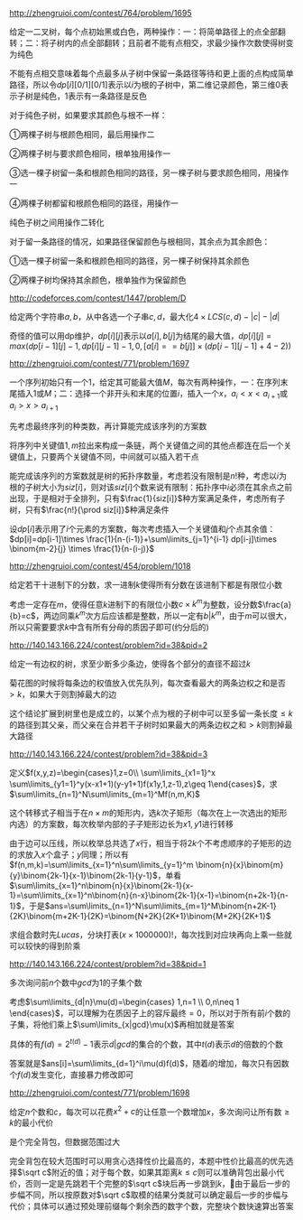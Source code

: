 http://zhengruioi.com/contest/764/problem/1695

给定一二叉树，每个点初始黑或白色，两种操作：一：将简单路径上的点全部翻转；二：将子树内的点全部翻转；且前者不能有点相交，求最少操作次数使得树变为纯色

不能有点相交意味着每个点最多从子树中保留一条路径等待和更上面的点构成简单路径，所以令$dp[i][0/1][0/1]$表示以$i$为根的子树中，第二维记录颜色，第三维$0$表示子树是纯色，$1$表示有一条路径是反色

对于纯色子树，如果要求其颜色与根不一样：

①两棵子树与根颜色相同，最后用操作二

②两棵子树与要求颜色相同，根单独用操作一

③选一棵子树留一条和根颜色相同的路径，另一棵子树与要求颜色相同，用操作一

④两棵子树都留和根颜色相同的路径，用操作一

纯色子树之间用操作二转化

对于留一条路径的情况，如果路径保留颜色与根相同，其余点为其余颜色：

①选一棵子树留一条和根颜色相同的路径，另一棵子树保持其余颜色

②两棵子树均保持其余颜色，根单独作为保留颜色



http://codeforces.com/contest/1447/problem/D

给定两个字符串$a,b$，从中各选一个子串$c,d$，最大化$4\times LCS(c,d)-|c|-|d|$

奇怪的值可以用dp维护，$dp[i][j]$表示以$a[i],b[j]$为结尾的最大值，$dp[i][j]=max(dp[i-1][j]-1,dp[i][j-1]-1,0,[a[i]==b[j]]\times (dp[i-1][j-1]+4-2))$



http://zhengruioi.com/contest/771/problem/1697

一个序列初始只有一个$1$，给定其可能最大值$M$，每次有两种操作，一：在序列末尾插入$1$或$M$；二：选择一个非开头和末尾的位置$i$，插入一个$x$，$a_i<x<a_{i+1}$或$a_i>x>a_{i+1}$

先考虑最终序列的种类数，再计算能完成该序列的方案数

将序列中关键值$1,m$拉出来构成一条链，两个关键值之间的其他点都连在后一个关键值上，只要两个关键值不同，中间就可以插入若干点

能完成该序列的方案数就是树的拓扑序数量，考虑若没有限制是$n!$种，考虑以$i$为根的子树大小为$siz[i]$，则对该$siz[i]$个数来说有限制：拓扑序中$i$必须在其余点之前出现，于是相对于全排列，只有$\frac{1}{siz[i]}$种方案满足条件，考虑所有子树，只有$\frac{n!}{\prod siz[i]}$种满足条件

设$dp[i]$表示用了$i$个元素的方案数，每次考虑插入一个关键值和$j$个点其余值：$dp[i]=dp[i-1]\times \frac{1}{n-(i-1)}+\sum\limits_{j=1}^{i-1} dp[i-j]\times \binom{m-2}{j} \times \frac{1}{n-(i-j)}$



http://zhengruioi.com/contest/454/problem/1018

给定若干十进制下的分数，求一进制$k$使得所有分数在该进制下都是有限位小数

考虑一定存在$m$，使得任意$k$进制下的有限位小数$c\times k^m$为整数，设分数$\frac{a}{b}=c$，两边同乘$k^m$次方后应该都是整数，所以一定有$b|k^m$，由于$m$可以很大，所以只需要要求$k$中含有所有分母的质因子即可(约分后的)



http://140.143.166.224/contest/problem?id=38&pid=2

给定一有边权的树，求至少断多少条边，使得各个部分的直径不超过$k$

菊花图的时候将每条边的权值放入优先队列，每次查看最大的两条边权之和是否$>k$，如果大于则割掉最大的边

这个结论扩展到树里也是成立的，以某个点为根的子树中可以至多留一条长度$\leq k$的路径到其父亲，而父亲在合并若干子树时如果最大的两条边权之和$>k$则割掉最大路径



http://140.143.166.224/contest/problem?id=38&pid=3

定义$f(x,y,z)=\begin{cases}1,z=0\\ \sum\limits_{x1=1}^x \sum\limits_{y1=1}^y(x-x1+1)(y-y1+1)f(x1y,1,z-1),z\geq 1\end{cases}$，求$\sum\limits_{n=1}^N\sum\limits_{m=1}^Mf(n,m,K)$

这个转移式子相当于在$n\times m$的矩形内，选$k$次子矩形（每次在上一次选出的矩形内选）的方案数，每次枚举内部的子子矩形边长为$x1,y1$进行转移

由于边可以压线，所以枚举总共选了$x$行，相当于将$2k$个不考虑顺序的子矩形的边的求放入$x$个盒子；$y$同理；所以有$f(n,m,k)=\sum\limits_{x=1}^n\sum\limits_{y=1}^m \binom{n}{x}\binom{m}{y}\binom{2k-1}{x-1}\binom{2k-1}{y-1}$，单看$\sum\limits_{x=1}^n\binom{n}{x}\binom{2k-1}{x-1}=\sum\limits_{x=1}^n\binom{n}{n-x}\binom{2k-1}{x-1}=\binom{n+2k-1}{n-1}$，于是$ans=\sum\limits_{n=1}^N\sum\limits_{m=1}^M\binom{n+2K-1}{2K}\binom{m+2K-1}{2K}=\binom{N+2K}{2K+1}\binom{M+2K}{2K+1}$

求组合数时先$Lucas$，分块打表$(x\times 1000000)!$，每次找到对应块再向上乘一些就可以较快的得到阶乘



http://140.143.166.224/contest/problem?id=38&pid=1

多次询问前$n$个数中$gcd$为$1$的子集个数

考虑$\sum\limits_{d|n}\mu(d)=\begin{cases} 1,n=1 \\ 0,n\neq 1 \end{cases}$，可以理解为在质因子上的容斥最终$=0$，所以对于所有前$i$个数的子集，将他们乘上$\sum\limits_{x|gcd}\mu(x)$再相加就是答案

具体的有$f(d)=2^{t(d)}-1$表示$d|gcd$的集合的个数，其中$t(d)$表示$d$的倍数的个数

答案就是$ans[i]=\sum\limits_{d=1}^i\mu(d)f(d)$，随着$i$的增加，每次只有因数个$f(d)$发生变化，直接暴力修改即可



http://zhengruioi.com/contest/771/problem/1698

给定$n$个数和$c$，每次可以花费$x^2+c$的让任意一个数增加$x$，多次询问让所有数$\geq k$的最小代价

是个完全背包，但数据范围过大

完全背包在较大范围时可以用贪心选择性价比最高的，本题中性价比最高的优先选择$\sqrt c$附近的值；对于每个数，如果其距离$k\leq c$则可以准确背包出最小代价，否则一定是先跳若干个完整的$\sqrt c$块后再一步跳到$k$，由于最后一步的步幅不同，所以按原数对$\sqrt c$取模的结果分类就可以确定最后一步的步幅与代价；具体可以通过预处理前缀每个剩余西的数字个数，完整块个数快速算出答案